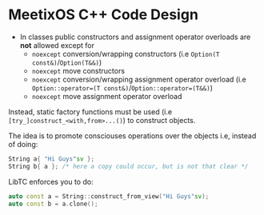 # MeetixOS C++ Code Design

* In classes public constructors and assignment operator overloads are **not** allowed except for
  * ```noexcept``` conversion/wrapping constructors (i.e ```Option(T const&)```/```Option(T&&)```)
  * ```noexcept``` move constructors
  * ```noexcept``` conversion/wrapping assignment operator overload (i.e ```Option::operator=(T const&)```/```Option::operator=(T&&)```)
  * ```noexcept``` move assignment operator overload

Instead, static factory functions must be used (i.e ```[try_]construct_<with,from>...()```) to construct objects.

The idea is to promote consciouses operations over the objects i.e, instead of doing:

```c++
String a{ "Hi Guys"sv };
String b{ a }; /* here a copy could occur, but is not that clear */
```

LibTC enforces you to do:

```c++
auto const a = String::construct_from_view("Hi Guys"sv);
auto const b = a.clone();
```